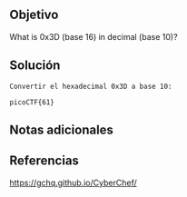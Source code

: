 ## Objetivo

What is 0x3D (base 16) in decimal (base 10)?
## Solución

```
Convertir el hexadecimal 0x3D a base 10:

picoCTF{61}
```
## Notas adicionales

## Referencias

https://gchq.github.io/CyberChef/